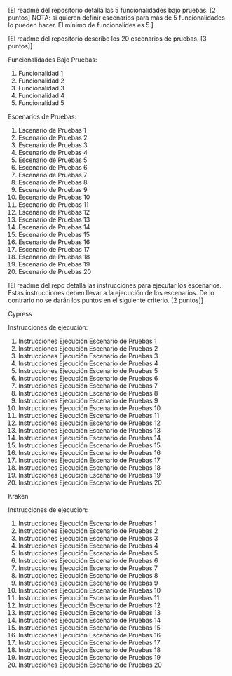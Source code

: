 [El readme del repositorio detalla las 5 funcionalidades bajo pruebas. [2 puntos] NOTA: si quieren definir escenarios para más de 5 funcionalidades lo pueden hacer. El mínimo de funcionalides es 5.]

[El readme del repositorio describe los 20 escenarios de pruebas. [3 puntos]]

Funcionalidades Bajo Pruebas:

1. Funcionalidad 1
2. Funcionalidad 2
3. Funcionalidad 3
4. Funcionalidad 4
5. Funcionalidad 5

Escenarios de Pruebas:

1. Escenario de Pruebas 1
2. Escenario de Pruebas 2
3. Escenario de Pruebas 3
4. Escenario de Pruebas 4
5. Escenario de Pruebas 5
6. Escenario de Pruebas 6
7. Escenario de Pruebas 7
8. Escenario de Pruebas 8
9. Escenario de Pruebas 9
10. Escenario de Pruebas 10
11. Escenario de Pruebas 11
12. Escenario de Pruebas 12
13. Escenario de Pruebas 13
14. Escenario de Pruebas 14
15. Escenario de Pruebas 15
16. Escenario de Pruebas 16
17. Escenario de Pruebas 17
18. Escenario de Pruebas 18
19. Escenario de Pruebas 19
20. Escenario de Pruebas 20


[El readme del repo detalla las instrucciones para ejecutar los escenarios. Estas instrucciones deben llevar a la ejecución de los escenarios. De lo contrario no se darán los puntos en el siguiente criterio. [2 puntos]]

Cypress 

Instrucciones de ejecución:

1. Instrucciones Ejecución Escenario de Pruebas 1
2. Instrucciones Ejecución Escenario de Pruebas 2
3. Instrucciones Ejecución Escenario de Pruebas 3
4. Instrucciones Ejecución Escenario de Pruebas 4
5. Instrucciones Ejecución Escenario de Pruebas 5
6. Instrucciones Ejecución Escenario de Pruebas 6
7. Instrucciones Ejecución Escenario de Pruebas 7
8. Instrucciones Ejecución Escenario de Pruebas 8
9. Instrucciones Ejecución Escenario de Pruebas 9
10. Instrucciones Ejecución Escenario de Pruebas 10
11. Instrucciones Ejecución Escenario de Pruebas 11
12. Instrucciones Ejecución Escenario de Pruebas 12
13. Instrucciones Ejecución Escenario de Pruebas 13
14. Instrucciones Ejecución Escenario de Pruebas 14
15. Instrucciones Ejecución Escenario de Pruebas 15
16. Instrucciones Ejecución Escenario de Pruebas 16
17. Instrucciones Ejecución Escenario de Pruebas 17
18. Instrucciones Ejecución Escenario de Pruebas 18
19. Instrucciones Ejecución Escenario de Pruebas 19
20. Instrucciones Ejecución Escenario de Pruebas 20


Kraken

Instrucciones de ejecución:

1. Instrucciones Ejecución Escenario de Pruebas 1
2. Instrucciones Ejecución Escenario de Pruebas 2
3. Instrucciones Ejecución Escenario de Pruebas 3
4. Instrucciones Ejecución Escenario de Pruebas 4
5. Instrucciones Ejecución Escenario de Pruebas 5
6. Instrucciones Ejecución Escenario de Pruebas 6
7. Instrucciones Ejecución Escenario de Pruebas 7
8. Instrucciones Ejecución Escenario de Pruebas 8
9. Instrucciones Ejecución Escenario de Pruebas 9
10. Instrucciones Ejecución Escenario de Pruebas 10
11. Instrucciones Ejecución Escenario de Pruebas 11
12. Instrucciones Ejecución Escenario de Pruebas 12
13. Instrucciones Ejecución Escenario de Pruebas 13
14. Instrucciones Ejecución Escenario de Pruebas 14
15. Instrucciones Ejecución Escenario de Pruebas 15
16. Instrucciones Ejecución Escenario de Pruebas 16
17. Instrucciones Ejecución Escenario de Pruebas 17
18. Instrucciones Ejecución Escenario de Pruebas 18
19. Instrucciones Ejecución Escenario de Pruebas 19
20. Instrucciones Ejecución Escenario de Pruebas 20

